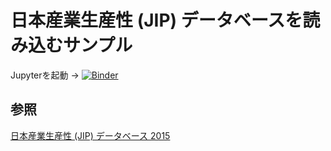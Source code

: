 # 日本産業生産性 (JIP) データベースを読み込むサンプル

Jupyterを起動 → [![Binder](https://mybinder.org/badge_logo.svg)](https://mybinder.org/v2/gh/ikfj/jipdb/HEAD)

## 参照

[日本産業生産性 (JIP) データベース 2015](https://www.rieti.go.jp/jp/database/JIP2015/)
